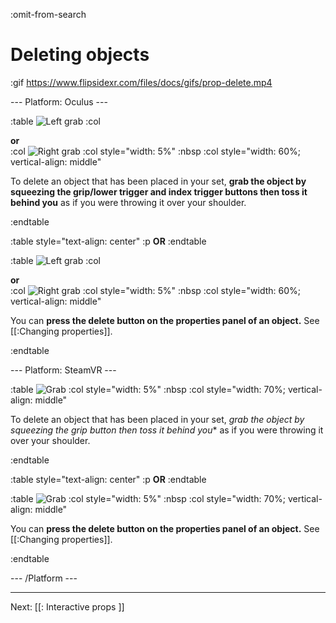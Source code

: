 :omit-from-search

# Deleting objects

:gif https://www.flipsidexr.com/files/docs/gifs/prop-delete.mp4

--- Platform: Oculus ---

:table
	![Left grab](https://www.flipsidexr.com/files/docs/graphics/Oculus-touch-alt_L-trigger_L-grip.png)
:col
	<div class="center middle"><b>or</b></div>
:col
	![Right grab](https://www.flipsidexr.com/files/docs/graphics/Oculus-touch_R-trigger_R-grip.png)
:col style="width: 5%"
	:nbsp
:col style="width: 60%; vertical-align: middle"

To delete an object that has been placed in your set, **grab the object by squeezing the grip/lower trigger and index trigger buttons then toss it behind you** as if you were throwing it over your shoulder.

:endtable

:table style="text-align: center"
	:p **OR**
:endtable

:table
	![Left grab](https://www.flipsidexr.com/files/docs/graphics/Oculus-touch_L-point.png)
:col
	<div class="center middle"><b>or</b></div>
:col
	![Right grab](https://www.flipsidexr.com/files/docs/graphics/Oculus-touch_R-point.png)
:col style="width: 5%"
	:nbsp
:col style="width: 60%; vertical-align: middle"

You can **press the delete button on the properties panel of an object.** See [[:Changing properties]].

:endtable

--- Platform: SteamVR ---

:table
	![Grab](https://www.flipsidexr.com/files/docs/graphics/Vive_grip.png)
:col style="width: 5%"
	:nbsp
:col style="width: 70%; vertical-align: middle"

To delete an object that has been placed in your set, *grab the object by squeezing the grip button then toss it behind you** as if you were throwing it over your shoulder.

:endtable

:table style="text-align: center"
	:p **OR**
:endtable

:table
	![Grab](https://www.flipsidexr.com/files/docs/graphics/Vive_grip_menu-f.png)
:col style="width: 5%"
	:nbsp
:col style="width: 70%; vertical-align: middle"

You can **press the delete button on the properties panel of an object.** See [[:Changing properties]].

:endtable

--- /Platform ---

---

Next: [[: Interactive props ]]
